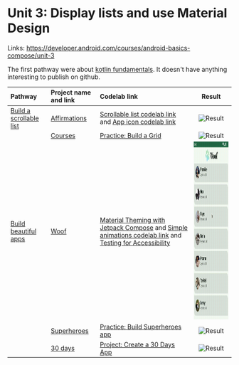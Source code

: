 # Unit 3: Display lists and use Material Design

Links: https://developer.android.com/courses/android-basics-compose/unit-3

The first pathway were
about [kotlin fundamentals](https://developer.android.com/courses/pathways/android-basics-compose-unit-3-pathway-1).
It doesn't have anything interesting to publish on github.

| Pathway                                                                                                           | Project name and link        | Codelab link                                                                                                                                                                                                                                                                                                                                                                   |                                Result                                 |
|:------------------------------------------------------------------------------------------------------------------|:-----------------------------|:-------------------------------------------------------------------------------------------------------------------------------------------------------------------------------------------------------------------------------------------------------------------------------------------------------------------------------------------------------------------------------|:---------------------------------------------------------------------:|
| [Build a scrollable list](https://developer.android.com/courses/pathways/android-basics-compose-unit-3-pathway-2) | [Affirmations](Affirmations) | [Scrollable list codelab link](https://developer.android.com/codelabs/basic-android-kotlin-compose-training-add-scrollable-list) and [App icon codelab link](https://developer.android.com/codelabs/basic-android-kotlin-compose-training-change-app-icon)                                                                                                                     | <img src="Affirmations/result/result.gif" alt="Result" height="400"/> |
|                                                                                                                   | [Courses](Courses)           | [Practice: Build a Grid](https://developer.android.com/codelabs/basic-android-kotlin-compose-practice-grid)                                                                                                                                                                                                                                                                    |   <img src="Courses/result/result.gif" alt="Result" height="400"/>    |
| [Build beautiful apps](https://developer.android.com/courses/pathways/android-basics-compose-unit-3-pathway-3)    | [Woof](Woof)                 | [Material Theming with Jetpack Compose](https://developer.android.com/codelabs/basic-android-kotlin-compose-material-theming) and [Simple animations codelab link](https://developer.android.com/codelabs/basic-android-kotlin-compose-woof-animation) and [Testing for Accessibility](https://developer.android.com/codelabs/basic-android-kotlin-compose-test-accessibility) |     <img src="Woof/result/result.gif" alt="Result" height="400"/>     |
|                                                                                                                   | [Superheroes](Superheroes)   | [Practice: Build Superheroes app](https://developer.android.com/codelabs/basic-android-kotlin-compose-practice-superheroes)                                                                                                                                                                                                                                                    | <img src="Superheroes/result/result.gif" alt="Result" height="400"/>  |
|                                                                                                                   | [30 days](ThirtyDays)        | [Project: Create a 30 Days App](https://developer.android.com/codelabs/basic-android-kotlin-compose-30-days)                                                                                                                                                                                                                                                                   |  <img src="ThirtyDays/result/result.gif" alt="Result" height="400"/>  |
